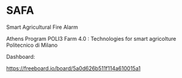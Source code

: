 # SAFA
Smart Agricultural Fire Alarm

Athens Program POLI3
Farm 4.0 : Technologies for smart agricolture
Politecnico di Milano

Dashboard:

https://freeboard.io/board/5a0d626b511f114a610015a1
